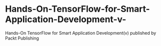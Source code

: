 # Hands-On-TensorFlow-for-Smart-Application-Development-v-
Hands-On TensorFlow for Smart Application Development(v) published by Packt Publishing
